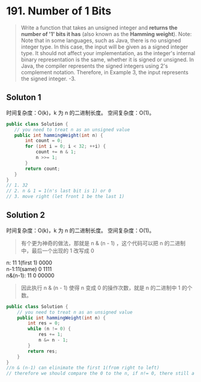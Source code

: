 # 191. Number of 1 Bits

>Write a function that takes an unsigned integer and **returns the number of '1' bits it has** (also known as the **Hamming weight**).
Note:
Note that in some languages, such as Java, there is no unsigned integer type. In this case, the input will be given as a signed integer type. It should not affect your implementation, as the integer's internal binary representation is the same, whether it is signed or unsigned.
In Java, the compiler represents the signed integers using 2's complement notation. Therefore, in Example 3, the input represents the signed integer. -3.
 
## Soluton 1
时间复杂度：O(k)，k 为 n 的二进制长度。
空间复杂度：O(1)。

 ```java
 public class Solution {
    // you need to treat n as an unsigned value
    public int hammingWeight(int n) {
        int count = 0;
        for (int i = 0; i < 32; ++i) {
            count += n & 1;
            n >>= 1;
        }
        return count;
    }
}
// 1. 32
// 2. n & 1 = 1(n's last bit is 1) or 0
// 3. move right (let front 1 be the last 1)
```

## Solution 2

时间复杂度：O(k)，k 为 n 的二进制长度。
空间复杂度：O(1)。

>有个更为神奇的做法，那就是 n & (n - 1) ，这个代码可以把 n 的二进制中，最后一个出现的 1 改写成 0

n: 11  1(first 1)  0000  
n-1:11(same) 0   1111  
n&(n-1): 11   0   00000  

>因此执行 n & (n - 1) 使得 n 变成 0 的操作次数，就是 n 的二进制中 1 的个数。

```java
public class Solution {
    // you need to treat n as an unsigned value
    public int hammingWeight(int n) {
        int res = 0;
        while (n != 0) {
            res += 1;
            n &= n - 1;
        }
        return res;
    }
}
//n & (n-1) can elinimate the first 1(from right to left)
// therefore we should compare the 0 to the n, if n!= 0, there still a 1 inside n, res can +1
```
